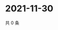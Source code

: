 # 2021-11-30

共 0 条

<!-- BEGIN WEIBO -->
<!-- 最后更新时间 Tue Nov 30 2021 08:50:51 GMT+0800 (China Standard Time) -->

<!-- END WEIBO -->
